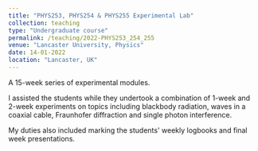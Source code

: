 ```yaml
---
title: "PHYS253, PHYS254 & PHYS255 Experimental Lab"
collection: teaching
type: "Undergraduate course"
permalink: /teaching/2022-PHYS253_254_255
venue: "Lancaster University, Physics"
date: 14-01-2022
location: "Lancaster, UK"
---
```


A 15-week series of experimental modules.

I assisted the students while they undertook a combination of 1-week and 2-week experiments on topics including blackbody radiation, waves in a coaxial cable, Fraunhofer diffraction and single photon interference.

My duties also included marking the students' weekly logbooks and final week presentations.
